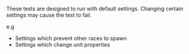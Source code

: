 These tests are designed to run with default settings.  Changing certain settings may cause the test to fail.

e.g
- Settings which prevent other races to spawn
- Settings which change unit properties

